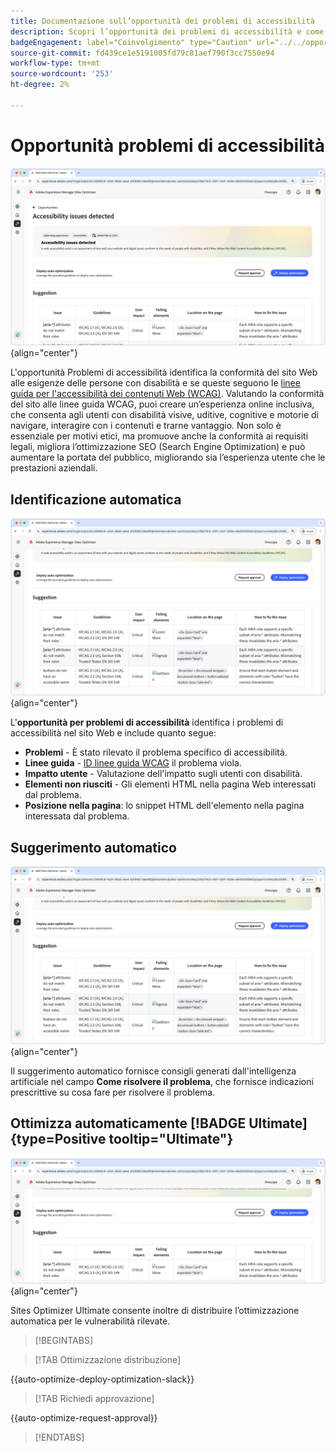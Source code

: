 ```yaml
---
title: Documentazione sull’opportunità dei problemi di accessibilità
description: Scopri l’opportunità dei problemi di accessibilità e come utilizzarla per aumentare la sicurezza di sul tuo sito web.
badgeEngagement: label="Coinvolgimento" type="Caution" url="../../opportunity-types/engagement.md" tooltip="Coinvolgimento"
source-git-commit: fd439ce1e5191005fd79c81aef790f3cc7550e94
workflow-type: tm+mt
source-wordcount: '253'
ht-degree: 2%

---
```



# Opportunità problemi di accessibilità

![Opportunità problemi di accessibilità](./assets/accessibility-issues/hero.png){align="center"}

L&#39;opportunità Problemi di accessibilità identifica la conformità del sito Web alle esigenze delle persone con disabilità e se queste seguono le [linee guida per l&#39;accessibilità dei contenuti Web (WCAG)](https://www.w3.org/TR/WCAG21/). Valutando la conformità del sito alle linee guida WCAG, puoi creare un’esperienza online inclusiva, che consenta agli utenti con disabilità visive, uditive, cognitive e motorie di navigare, interagire con i contenuti e trarne vantaggio. Non solo è essenziale per motivi etici, ma promuove anche la conformità ai requisiti legali, migliora l’ottimizzazione SEO (Search Engine Optimization) e può aumentare la portata del pubblico, migliorando sia l’esperienza utente che le prestazioni aziendali.

## Identificazione automatica

![Identificazione automatica problemi di accessibilità](./assets/accessibility-issues/auto-identify.png){align="center"}

L&#39;**opportunità per problemi di accessibilità** identifica i problemi di accessibilità nel sito Web e include quanto segue:

* **Problemi** - È stato rilevato il problema specifico di accessibilità.
* **Linee guida** - [ID linee guida WCAG](https://www.w3.org/TR/WCAG21/) il problema viola.
* **Impatto utente** - Valutazione dell&#39;impatto sugli utenti con disabilità.
* **Elementi non riusciti** - Gli elementi HTML nella pagina Web interessati dal problema.
* **Posizione nella pagina**: lo snippet HTML dell&#39;elemento nella pagina interessata dal problema.

## Suggerimento automatico

![Suggerisci automaticamente problemi di accessibilità](./assets/accessibility-issues/auto-suggest.png){align="center"}

Il suggerimento automatico fornisce consigli generati dall&#39;intelligenza artificiale nel campo **Come risolvere il problema**, che fornisce indicazioni prescrittive su cosa fare per risolvere il problema.

## Ottimizza automaticamente [!BADGE Ultimate]{type=Positive tooltip="Ultimate"}

![Problemi di accessibilità con ottimizzazione automatica](./assets/accessibility-issues/auto-optimize.png){align="center"}

Sites Optimizer Ultimate consente inoltre di distribuire l’ottimizzazione automatica per le vulnerabilità rilevate.

>[!BEGINTABS]

>[!TAB Ottimizzazione distribuzione]

{{auto-optimize-deploy-optimization-slack}}

>[!TAB Richiedi approvazione]

{{auto-optimize-request-approval}}

>[!ENDTABS]
